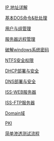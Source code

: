 <a href="security/IP 地址详解.md">IP 地址详解 </a>

<a href="security/基本DOS命令&批处理.md">基本DOS命令&批处理 </a>

<a href="security/用户与组管理.md">用户与组管理 </a>

<a href="security/服务器远程管理.md">服务器远程管理 </a>

<a href="security/破解windows系统密码.md">破解windows系统密码 </a>

<a href="security/NTFS安全权限.md">NTFS安全权限</a>

<a href="security/DHCP部署与安全.md">DHCP部署与安全</a>

<a href="security/DNS部署与安全.md">DNS部署与安全</a>

<a href="security/ISS-WEB服务器.md">ISS-WEB服务器</a>

<a href="security/ISS-FTP服务器.md">ISS-FTP服务器</a>

<a href="security/Domain域.md">Domain域</a>

<a href="security/PKI.md">PKI</a>

<a href="security/简单渗透测试流程.md">简单渗透测试流程</a>


